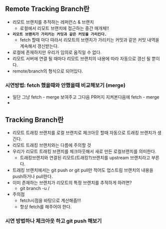 ## Remote Tracking Branch란
- 리모트 브랜치를 추적하는 레퍼런스 & 브랜치
    - 로컬에서 리모트 브랜치에 접근하는 중간 매개체!!
- **`리모트 브랜치가 가리키는 커밋과 같은 커밋을 가리킨다.`**
    - fetch 할때 마다 따라서 리모트의 브랜치가 가리키는 커밋과 같은 커밋 내역을 계속해서 갱신받는다.
- 로컬에 존재하지만 우리가 임의로 움직일 수 없다.
- 리모트 서버에 연결 될 때마다 리모트 브랜치의 내용에 따라 자동으로 갱신 될 뿐이다.
- remote/branch의 형식으로 되어있다.

### 시연방법: fetch 했을때와 안했을때 비교해보기 (merge)
- 일단 그냥 fetch - merge 보여주고 그다음 PR머지 지켜본다음에 fetch - merge
- 

## Tracking Branch란
- 리모트 트래킹 브랜치를 로컬 브랜치로 체크아웃 할때 자동으로 트래킹 브랜치가 생긴다.
- 리모트 트래킹 브랜치와는 다름에 주의할 것
- 우리가 리모트 트래킹 브랜치를 체크아웃해서 새로 만든 로컬브랜치를 의미한다.
  - 트래킹브랜치와 연결된 리모트(트래킹?)브랜치를 upstream 브랜치라고 부른다.
- 트래킹 브랜치에서는 git push or git pull만 적어도 업스트림 브랜치의 내용을 push하거나 pull한다.
- 이미 존재하는 브랜치가 리모트의 특정 브랜치를 추적하게 하려면?
  - git branch -u <remote>/<branch>
- 주의점
    - fetch시점을 바탕으로 계산해줌!!!
    - 항상 fetch를 해주어야 한다.

### 시연 방법하나 체크아웃 하고 git push 해보기
